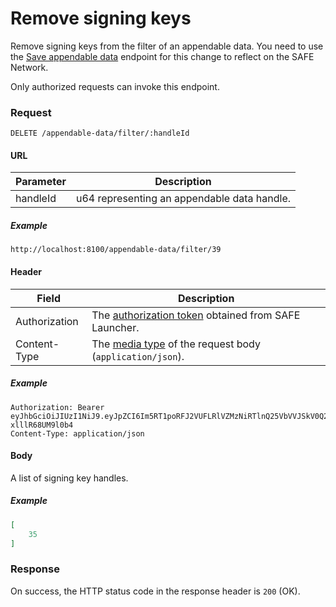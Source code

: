 # Remove signing keys

Remove signing keys from the filter of an appendable data. You need to use the [Save appendable data](../save-appendable-data.md) endpoint for this change to reflect on the SAFE Network.

Only authorized requests can invoke this endpoint.

### Request

```
DELETE /appendable-data/filter/:handleId
```

#### URL

| Parameter | Description |
| --- | --- |
| handleId | u64 representing an appendable data handle. |

##### Example

```
http://localhost:8100/appendable-data/filter/39
```

#### Header

| Field | Description |
| --- | --- |
| Authorization | The [authorization token](/auth) obtained from SAFE Launcher. |
| Content-Type | The [media type](https://www.iana.org/assignments/media-types/media-types.xhtml) of the request body (`application/json`). |

##### Example

```
Authorization: Bearer eyJhbGciOiJIUzI1NiJ9.eyJpZCI6Im5RT1poRFJ2VUFLRlVZMzNiRTlnQ25VbVVJSkV0Q2lmYk4zYjE1dXZ2TlU9In0.OTKcHQ9VUKYzBXH_MqeWR4UcHFJV-xlllR68UM9l0b4
Content-Type: application/json
```

#### Body

A list of signing key handles.

##### Example

```json
[
	35
]
```

### Response

On success, the HTTP status code in the response header is `200` (OK).
